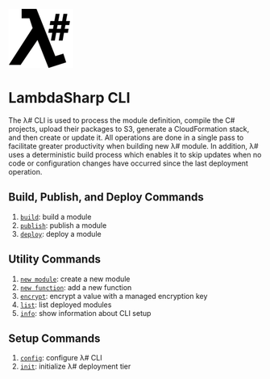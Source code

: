 ![λ#](../../Docs/LambdaSharp_v2_small.png)

# LambdaSharp CLI

The λ# CLI is used to process the module definition, compile the C# projects, upload their packages to S3, generate a CloudFormation stack, and then create or update it. All operations are done in a single pass to facilitate greater productivity when building new λ# module. In addition, λ# uses a deterministic build process which enables it to skip updates when no code or configuration changes have occurred since the last deployment operation.

## Build, Publish, and Deploy Commands
1. [`build`](Docs/Tool-Build.md): build a module
1. [`publish`](Docs/Tool-Publish.md): publish a module
1. [`deploy`](Docs/Tool-Deploy.md): deploy a module

## Utility Commands
1. [`new module`](Docs/Tool-NewModule.md): create a new module
1. [`new function`](Docs/Tool-NewFunction.md): add a new function
1. [`encrypt`](Docs/Tool-Encrypt.md): encrypt a value with a managed encryption key
1. [`list`](Docs/Tool-List.md): list deployed modules
1. [`info`](Docs/Tool-Info.md): show information about CLI setup

## Setup Commands
1. [`config`](Docs/Tool-Config.md): configure λ# CLI
1. [`init`](Docs/Tool-Init.md): initialize λ# deployment tier
